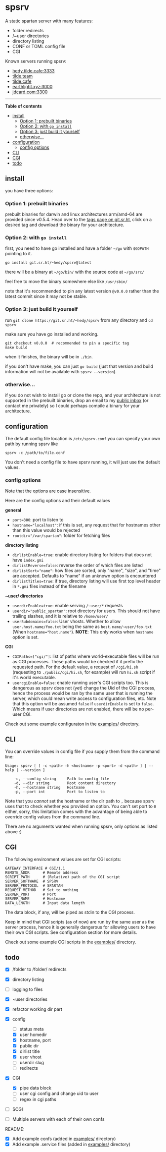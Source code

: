 # spsrv

A static spartan server with many features:

* folder redirects
* /~user directories
* directory listing
* CONF or TOML config file
* CGI

Known servers running spsrv:
* [hedy.tilde.cafe:3333](https://portal.mozz.us/spartan/hedy.tilde.cafe:3333)
* [tilde.team](https://portal.mozz.us/spartan/tilde.team)
* [tilde.cafe](https://portal.mozz.us/spartan/tilde.cafe)
* [earthlight.xyz:3000](https://portal.mozz.us/spartan/earthlight.xyz:3000)
* [jdcard.com:3300](https://portal.mozz.us/spartan/jdcard.com:3300/)

---

**Table of contents**

<!-- vim-markdown-toc GFM -->

* [install](#install)
  * [Option 1: prebuilt binaries](#option-1-prebuilt-binaries)
  * [Option 2: with `go install`](#option-2-with-go-install)
  * [Option 3: just build it yourself](#option-3-just-build-it-yourself)
  * [otherwise...](#otherwise)
* [configuration](#configuration)
  * [config options](#config-options)
* [CLI](#cli)
* [CGI](#cgi)
* [todo](#todo)

<!-- vim-markdown-toc -->

## install

you have three options:

### Option 1: prebuilt binaries

prebuilt binaries for darwin and linux architectures arm/amd-64 are provided
since v0.5.4. Head over to the [tags page on
git.sr.ht](https://git.sr.ht/~hedy/spsrv/refs), click on a desired tag and
download the binary for your architecture.


### Option 2: with `go install`

first, you need to have go installed and have a folder `~/go` with `$GOPATH`
pointing to it.

```
go install git.sr.ht/~hedy/spsrv@latest
```

there will be a binary at `~/go/bin/` with the source code at `~/go/src/`

feel free to move the binary somewhere else like `/usr/sbin/`

note that it's recommended to pin any latest version `@v0.0.0` rather than the
latest commit since it may not be stable.


### Option 3: just build it yourself

run `git clone https://git.sr.ht/~hedy/spsrv` from any directory and `cd spsrv`

make sure you have go installed and working.

```
git checkout v0.0.0  # recommended to pin a specific tag
make build
```

when it finishes, the binary will be in `./bin`.

if you don't have make, you can just `go build` (just that version and build
information will not be available with `spsrv --version`).

### otherwise...

if you do not wish to install go or clone the repo, and your architecture is not
supported in the prebuilt binaries, drop an email to my [public
inbox](mailto:~hedy/inbox@lists.sr.ht) (or contact me privately) so I could
perhaps compile a binary for your architecture.


## configuration

The default config file location is `/etc/spsrv.conf` you can specify your own
path by running spsrv like

```
spsrv -c /path/to/file.conf
```

You don't need a config file to have spsrv running, it will just use the
default values.


### config options

Note that the options are case insensitive.

Here are the config options and their default values

**general**

* `port=300`: port to listen to
* `hostname="localhost"`: if this is set, any request that for hostnames other than this value would be rejected
* `rootdir="/var/spartan"`: folder for fetching files

**directory listing**

* `dirlistEnable=true`: enable directory listing for folders that does not have `index.gmi`
* `dirlistReverse=false`: reverse the order of which files are listed
* `dirlistSort="name"`: how files are sorted, only "name", "size", and "time" are accepted. Defaults to "name" if an unknown option is encountered
* `dirlistTitles=true`: if true, directory listing will use first top level header in `*.gmi` files instead of the filename

**~user/ directories**

* `userdirEnable=true`: enable serving `/~user/*` requests
* `userdir="public_spartan"`: root directory for users. This should not have trailing slashes, and it is relative to `/home/user/`
* `userSubdomains=false`: User vhosts. Whether to allow `user.host.name/foo.txt` being the same as `host.name/~user/foo.txt` (When `hostname="host.name"`). **NOTE**: This only works when `hostname` option is set.

**CGI**

* `CGIPaths=["cgi/"]`: list of paths where world-executable files will be run as CGI processes. These paths would be checked if it prefix the requested path. For the default value, a request of `/cgi/hi.sh` (requesting to `./public/cgi/hi.sh`, for example) will run `hi.sh` script if it's world executable.
* `usercgiEnable=false`: enable running user's CGI scripts too. This is dangerous as spsrv does not (yet) change the Uid of the CGI process, hence the process would be ran by the same user that is running the server, which could mean write access to configuration files, etc. Note that this option will be assumed `false` if `userdirEnable` is set to `false`. Which means if user directories are not enabled, there will be no per-user CGI.

Check out some example configuraton in the [examples/](examples/) directory.

## CLI

You can override values in config file if you supply them from the command line:

```
Usage: spsrv [ [ -c <path> -h <hostname> -p <port> -d <path> ] | --help | --version ]

    -c, --config string     Path to config file
    -d, --dir string        Root content directory
    -h, --hostname string   Hostname
    -p, --port int          Port to listen to
```

Note that you *cannot* set the hostname or the dir path to `,` because spsrv
uses that to check whether you provided an option. You can't set port to `0`
either, sorry, this limitation comes with the advantage of being able to
override config values from the command line.

There are no arguments wanted when running spsrv, only options as listed above :)

## CGI

The following environment values are set for CGI scripts:

```
GATEWAY_INTERFACE # CGI/1.1
REMOTE_ADDR      # Remote address
SCRIPT_PATH      # (Relative) path of the CGI script
SERVER_SOFTWARE  # SPSRV
SERVER_PROTOCOL  # SPARTAN
REQUEST_METHOD   # Set to nothing
SERVER_PORT      # Port
SERVER_NAME      # Hostname
DATA_LENGTH      # Input data length
```

The data block, if any, will be piped as stdin to the CGI process.

Keep in mind that CGI scripts (as of now) are run by the same user as the
server process, hence it is generally dangerous for allowing users to have
their own CGI scripts. See configuration section for more details.

Check out some example CGI scripts in the [examples/](examples/) directory.


## todo

- [x] /folder to /folder/ redirects
- [x] directory listing
- [ ] logging to files
- [x] ~user directories
- [x] refactor working dir part
- [x] config
  - [ ] status meta
  - [x] user homedir
  - [x] hostname, port
  - [x] public dir
  - [x] dirlist title
  - [x] user vhost
  - [ ] userdir slug
  - [ ] redirects
- [x] CGI
  - [x] pipe data block
  - [ ] user cgi config and change uid to user
  - [ ] regex in cgi paths
- [ ] SCGI

- [ ] Multiple servers with each of their own confs

README:
- [x] Add example confs (added in [examples/](examples) directory)
- [x] Add example .service files (added in [examples/](examples) directory)
